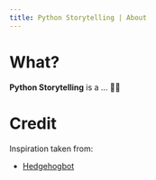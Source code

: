 ```yaml
---
title: Python Storytelling | About
---
```


# What?

**Python Storytelling** is a ...
🐍📙

# Credit
Inspiration taken from:

* [Hedgehogbot](http://hedgehogbot.digimakers.co.uk)